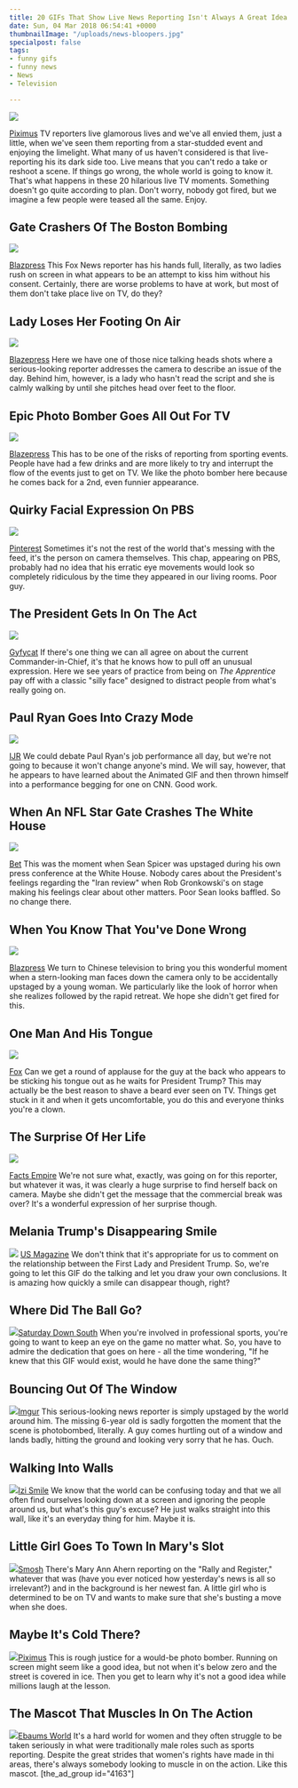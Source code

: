 ```yaml
---
title: 20 GIFs That Show Live News Reporting Isn't Always A Great Idea
date: Sun, 04 Mar 2018 06:54:41 +0000
thumbnailImage: "/uploads/news-bloopers.jpg"
specialpost: false
tags:
- funny gifs
- funny news
- News
- Television

---
```

![](http://newsattorneys.staging.wpengine.com/wp-content/uploads/2018/03/ezgif.com-optimize-7.gif)

[Piximus](https://piximus.net/others/these-gifs-captured-the-most-hilarious-news-moments-ever) TV reporters live glamorous lives and we've all envied them, just a little, when we've seen them reporting from a star-studded event and enjoying the limelight. What many of us haven't considered is that live-reporting his its dark side too. Live means that you can't redo a take or reshoot a scene. If things go wrong, the whole world is going to know it. That's what happens in these 20 hilarious live TV moments. Something doesn't go quite according to plan. Don't worry, nobody got fired, but we imagine a few people were teased all the same. Enjoy.

## Gate Crashers Of The Boston Bombing

![](http://newsattorneys.staging.wpengine.com/wp-content/uploads/2018/03/ezgif.com-optimize-1-3.gif)

[Blazpress](https://blazepress.com/2015/01/23-gifs-prove-just-funny-live-tv-can/) This Fox News reporter has his hands full, literally, as two ladies rush on screen in what appears to be an attempt to kiss him without his consent. Certainly, there are worse problems to have at work, but most of them don't take place live on TV, do they?

## Lady Loses Her Footing On Air

![](http://newsattorneys.staging.wpengine.com/wp-content/uploads/2018/03/ezgif.com-optimize-2-4.gif)

[Blazepress](https://blazepress.com/2015/01/23-gifs-prove-just-funny-live-tv-can/) Here we have one of those nice talking heads shots where a serious-looking reporter addresses the camera to describe an issue of the day. Behind him, however, is a lady who hasn't read the script and she is calmly walking by until she pitches head over feet to the floor.

## Epic Photo Bomber Goes All Out For TV

![](http://newsattorneys.staging.wpengine.com/wp-content/uploads/2018/03/ezgif.com-optimize-2-1-3.gif)

[Blazepress](https://blazepress.com/2015/01/23-gifs-prove-just-funny-live-tv-can/) This has to be one of the risks of reporting from sporting events. People have had a few drinks and are more likely to try and interrupt the flow of the events just to get on TV. We like the photo bomber here because he comes back for a 2nd, even funnier appearance.

## Quirky Facial Expression On PBS

![](http://newsattorneys.staging.wpengine.com/wp-content/uploads/2018/03/ezgif.com-optimize-3-3.gif)

[Pinterest](https://www.pinterest.com/pin/338051515770175152/) Sometimes it's not the rest of the world that's messing with the feed, it's the person on camera themselves. This chap, appearing on PBS, probably had no idea that his erratic eye movements would look so completely ridiculous by the time they appeared in our living rooms. Poor guy.

## The President Gets In On The Act

![](http://newsattorneys.staging.wpengine.com/wp-content/uploads/2018/03/ezgif.com-optimize-4-3.gif)

[Gyfycat](https://gfycat.com/gifs/detail/MadeupMarvelousAfricancivet) If there's one thing we can all agree on about the current Commander-in-Chief, it's that he knows how to pull off an unusual expression. Here we see years of practice from being on _The Apprentice_ pay off with a classic "silly face" designed to distract people from what's really going on.

## Paul Ryan Goes Into Crazy Mode

![](http://newsattorneys.staging.wpengine.com/wp-content/uploads/2018/03/Paul-Ryan-2.gif)

[IJR](https://ijr.com/2017/05/880982-paul-ryan-just-discovered-gifs-result-absolutely-amazing/) We could debate Paul Ryan's job performance all day, but we're not going to because it won't change anyone's mind. We will say, however, that he appears to have learned about the Animated GIF and then thrown himself into a performance begging for one on CNN. Good work.

## When An NFL Star Gate Crashes The White House

![](http://newsattorneys.staging.wpengine.com/wp-content/uploads/2018/03/041917-sports-people-scream-over-rob-gronkowski-interrupting-sean-spicer-1.gif)

[Bet](https://www.bet.com/news/sports/2017/04/19/people-scream-over-rob-gronkowski-interrupting-sean-spicer.html) This was the moment when Sean Spicer was upstaged during his own press conference at the White House. Nobody cares about the President's feelings regarding the "Iran review" when Rob Gronkowski's on stage making his feelings clear about other matters. Poor Sean looks baffled. So no change there.

## When You Know That You've Done Wrong

![](http://newsattorneys.staging.wpengine.com/wp-content/uploads/2018/03/funny-live-tv-moments-3-1.gif)

[Blazpress](https://blazepress.com/2015/01/23-gifs-prove-just-funny-live-tv-can/) We turn to Chinese television to bring you this wonderful moment when a stern-looking man faces down the camera only to be accidentally upstaged by a young woman. We particularly like the look of horror when she realizes followed by the rapid retreat. We hope she didn't get fired for this.

## One Man And His Tongue

![](http://newsattorneys.staging.wpengine.com/wp-content/uploads/2018/03/leaders2-1.gif)

[Fox](http://insider.foxnews.com/2017/05/25/leaders-appear-snicker-trump-calls-nato-allies-pay-their-fair-share) Can we get a round of applause for the guy at the back who appears to be sticking his tongue out as he waits for President Trump? This may actually be the best reason to shave a beard ever seen on TV. Things get stuck in it and when it gets uncomfortable, you do this and everyone thinks you're a clown.

## The Surprise Of Her Life

![](http://newsattorneys.staging.wpengine.com/wp-content/uploads/2018/03/Funny-reaction-on-live-tv-1.gif)

[Facts Empire](https://factsempire.com/20-funny-news-bloopers-gifs-will-entertain/funny-reaction-on-live-tv/) We're not sure what, exactly, was going on for this reporter, but whatever it was, it was clearly a huge surprise to find herself back on camera. Maybe she didn't get the message that the commercial break was over? It's a wonderful expression of her surprise though.

## Melania Trump's Disappearing Smile

![](http://newsattorneys.staging.wpengine.com/wp-content/uploads/2018/03/melania-trump-scowling-beea05ae-3a95-4457-bb06-1d03ad494243-1.gif) [US Magazine](https://www.usmagazine.com/celebrity-news/news/melania-trumps-face-falls-after-talking-to-donald-trump-at-inauguration-w462697/) We don't think that it's appropriate for us to comment on the relationship between the First Lady and President Trump. So, we're going to let this GIF do the talking and let you draw your own conclusions. It is amazing how quickly a smile can disappear though, right?

## Where Did The Ball Go?

![](http://newsattorneys.staging.wpengine.com/wp-content/uploads/2018/03/bretlook.0.0-1.gif)[Saturday Down South](https://www.saturdaydownsouth.com/sec-football/) When you're involved in professional sports, you're going to want to keep an eye on the game no matter what. So, you have to admire the dedication that goes on here - all the time wondering, "If he knew that this GIF would exist, would he have done the same thing?"

## Bouncing Out Of The Window

![](http://newsattorneys.staging.wpengine.com/wp-content/uploads/2018/03/zIXtJzx-1.gif)[Imgur](https://i.imgur.com/zIXtJzx) This serious-looking news reporter is simply upstaged by the world around him. The missing 6-year old is sadly forgotten the moment that the scene is photobombed, literally. A guy comes hurtling out of a window and lands badly, hitting the ground and looking very sorry that he has. Ouch.

## Walking Into Walls

![](http://newsattorneys.staging.wpengine.com/wp-content/uploads/2018/03/hilarious_news_and_sports_videobomb_gifs_07-1.gif)[Izi Smile](http://izismile.com/2014/07/24/hilarious_news_and_sports_videobomb_gifs_44_gifs.html) We know that the world can be confusing today and that we all often find ourselves looking down at a screen and ignoring the people around us, but what's this guy's excuse? He just walks straight into this wall, like it's an everyday thing for him. Maybe it is.

## Little Girl Goes To Town In Mary's Slot

![](http://newsattorneys.staging.wpengine.com/wp-content/uploads/2018/03/funny-photobomb-dancing-girl-1.gif)[Smosh](http://www.smosh.com/smosh-pit/photos/funny-photobomb-gifs) There's Mary Ann Ahern reporting on the "Rally and Register," whatever that was (have you ever noticed how yesterday's news is all so irrelevant?) and in the background is her newest fan. A little girl who is determined to be on TV and wants to make sure that she's busting a move when she does.

## Maybe It's Cold There?

![](http://newsattorneys.staging.wpengine.com/wp-content/uploads/2018/03/these-gifs-captured-the-most-hilarious-news-moments-ever-1-1.gif)[Piximus](https://piximus.net/others/these-gifs-captured-the-most-hilarious-news-moments-ever) This is rough justice for a would-be photo bomber. Running on screen might seem like a good idea, but not when it's below zero and the street is covered in ice. Then you get to learn why it's not a good idea while millions laugh at the lesson.

## The Mascot That Muscles In On The Action

![](http://newsattorneys.staging.wpengine.com/wp-content/uploads/2018/03/84224473-1.gif)[Ebaums World](http://www.ebaumsworld.com/pictures/34-of-the-best-of-sports-and-news-videobombs/84224448/) It's a hard world for women and they often struggle to be taken seriously in what were traditionally male roles such as sports reporting. Despite the great strides that women's rights have made in thi areas, there's always somebody looking to muscle in on the action. Like this mascot. \[the_ad_group id="4163"\]